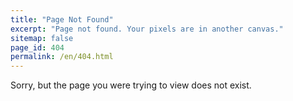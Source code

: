 ```yaml
---
title: "Page Not Found"
excerpt: "Page not found. Your pixels are in another canvas."
sitemap: false
page_id: 404
permalink: /en/404.html
---
```


Sorry, but the page you were trying to view does not exist.
